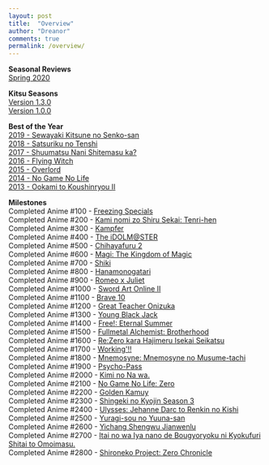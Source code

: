 ```yaml
---
layout: post
title:  "Overview"
author: "Dreanor"
comments: true
permalink: /overview/
---
```


**Seasonal Reviews**  
[Spring 2020](https://dreanoranime.github.io/AnimeReviews/2020-07-02/spring-2020)

**Kitsu Seasons**  
[Version 1.3.0](https://kitsu.io/posts/9074595)  
[Version 1.0.0](https://kitsu.io/posts/9040628)

**Best of the Year**  
[2019 - Sewayaki Kitsune no Senko-san](https://kitsu.io/anime/sewayaki-kitsune-no-senko-san)  
[2018 - Satsuriku no Tenshi](https://kitsu.io/anime/satsuriku-no-tenshi)  
[2017 - Shuumatsu Nani Shitemasu ka?](https://kitsu.io/anime/shuumatsu-nani-shitemasu-ka-isogashii-desu-ka-sukutte-moratte-ii-desu-ka)  
[2016 - Flying Witch](https://kitsu.io/anime/flying-witch)  
[2015 - Overlord](https://kitsu.io/anime/overlord)  
[2014 - No Game No Life](https://kitsu.io/anime/no-game-no-life)  
[2013 - Ookami to Koushinryou II](https://kitsu.io/anime/spice-and-wolf-ii)

**Milestones**  
Completed Anime #100 - [Freezing Specials](https://myanimelist.net/anime/10172/Freezing_Specials)  
Completed Anime #200 - [Kami nomi zo Shiru Sekai: Tenri-hen](https://myanimelist.net/anime/15117/Kami_nomi_zo_Shiru_Sekai:_Tenri-hen)  
Completed Anime #300 - [Kampfer](https://myanimelist.net/anime/6205)  
Completed Anime #400 - [The iDOLM@STER](https://myanimelist.net/anime/10278/The_iDOLM@STER)  
Completed Anime #500 - [Chihayafuru 2](https://myanimelist.net/anime/14397/Chihayafuru_2)  
Completed Anime #600 - [Magi: The Kingdom of Magic](https://myanimelist.net/anime/18115)  
Completed Anime #700 - [Shiki](https://myanimelist.net/anime/7724/Shiki)  
Completed Anime #800 - [Hanamonogatari](https://myanimelist.net/anime/21855/Hanamonogatari)  
Completed Anime #900 - [Romeo x Juliet](https://myanimelist.net/anime/1699/Romeo_x_Juliet)  
Completed Anime #1000 - [Sword Art Online II](https://myanimelist.net/anime/21881/Sword_Art_Online_II)  
Completed Anime #1100 - [Brave 10](https://myanimelist.net/anime/11241/Brave_10)  
Completed Anime #1200 - [Great Teacher Onizuka](https://myanimelist.net/anime/245/Great_Teacher_Onizuka)  
Completed Anime #1300 - [Young Black Jack](https://myanimelist.net/anime.php?id=30740)  
Completed Anime #1400 - [Free!: Eternal Summer](https://myanimelist.net/anime/22265/Free__Eternal_Summer)  
Completed Anime #1500 - [Fullmetal Alchemist: Brotherhood](https://myanimelist.net/anime/5114/Fullmetal_Alchemist__Brotherhood)  
Completed Anime #1600 - [Re:Zero kara Hajimeru Isekai Seikatsu](https://myanimelist.net/anime/31240/Re_Zero_kara_Hajimeru_Isekai_Seikatsu)  
Completed Anime #1700 - [Working'!!](https://myanimelist.net/anime/10521/Working)  
Completed Anime #1800 - [Mnemosyne: Mnemosyne no Musume-tachi](https://myanimelist.net/anime/3342)  
Completed Anime #1900 - [Psycho-Pass](https://myanimelist.net/anime/13601/Psycho-Pass)  
Completed Anime #2000 - [Kimi no Na wa.](https://myanimelist.net/anime/32281/)  
Completed Anime #2100 - [No Game No Life: Zero](https://myanimelist.net/anime/33674/)  
Completed Anime #2200 - [Golden Kamuy](https://myanimelist.net/anime/36028/Golden_Kamuy)  
Completed Anime #2300 - [Shingeki no Kyojin Season 3](https://myanimelist.net/anime/35760)  
Completed Anime #2400 - [Ulysses: Jehanne Darc to Renkin no Kishi](https://myanimelist.net/anime/36510)  
Completed Anime #2500 - [Yuragi-sou no Yuuna-san](https://myanimelist.net/anime/36726)  
Completed Anime #2600 - [Yichang Shengwu Jianwenlu](https://myanimelist.net/anime/39421/Yichang_Shengwu_Jianwenlu)  
Completed Anime #2700 - [Itai no wa Iya nano de Bougyoryoku ni Kyokufuri Shitai to Omoimasu.](https://myanimelist.net/anime/38790/Itai_no_wa_Iya_nano_de_Bougyoryoku_ni_Kyokufuri_Shitai_to_Omoimasu)  
Completed Anime #2800 - [Shironeko Project: Zero Chronicle](https://myanimelist.net/anime/38843/Shironeko_Project__Zero_Chronicle)  